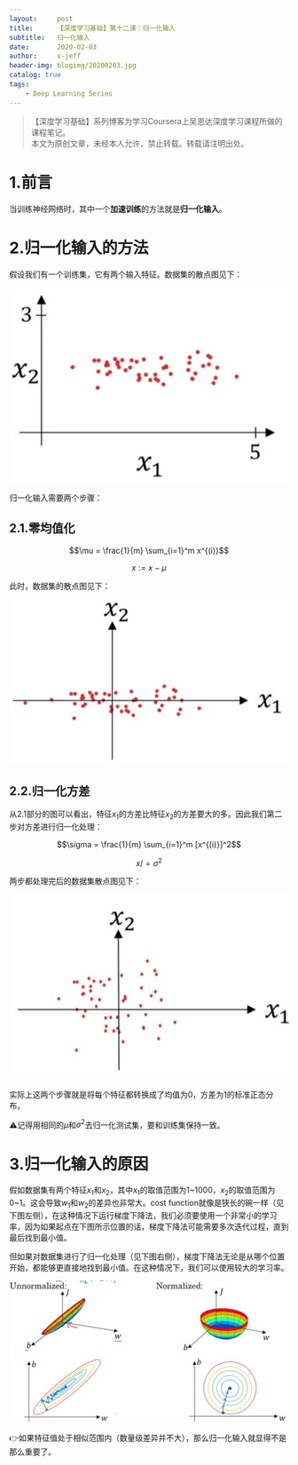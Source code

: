 ```yaml
---
layout:     post
title:      【深度学习基础】第十二课：归一化输入
subtitle:   归一化输入
date:       2020-02-03
author:     x-jeff
header-img: blogimg/20200203.jpg
catalog: true
tags:
    - Deep Learning Series
---
```

>【深度学习基础】系列博客为学习Coursera上吴恩达深度学习课程所做的课程笔记。  
>本文为原创文章，未经本人允许，禁止转载。转载请注明出处。

# 1.前言

当训练神经网络时，其中一个**加速训练**的方法就是**归一化输入**。

# 2.归一化输入的方法

假设我们有一个训练集，它有两个输入特征。数据集的散点图见下：

![](https://github.com/x-jeff/BlogImage/raw/master/DeepLearningSeries/Lesson12/12x1.png)

归一化输入需要两个步骤：

## 2.1.零均值化

$$\mu = \frac{1}{m} \sum_{i=1}^m x^{(i)}$$

$$x:=x-\mu$$

此时，数据集的散点图见下：

![](https://github.com/x-jeff/BlogImage/raw/master/DeepLearningSeries/Lesson12/12x2.png)

## 2.2.归一化方差

从2.1部分的图可以看出，特征$x_1$的方差比特征$x_2$的方差要大的多。因此我们第二步对方差进行归一化处理：

$$\sigma = \frac{1}{m} \sum_{i=1}^m [x^{(i)}]^2$$

$$x /= \sigma ^2$$

两步都处理完后的数据集散点图见下：

![](https://github.com/x-jeff/BlogImage/raw/master/DeepLearningSeries/Lesson12/12x3.png)

实际上这两个步骤就是将每个特征都转换成了均值为0，方差为1的标准正态分布。

⚠️记得用相同的$\mu$和$\sigma ^2$去归一化测试集，要和训练集保持一致。

# 3.归一化输入的原因

假如数据集有两个特征$x_1$和$x_2$，其中$x_1$的取值范围为1~1000，$x_2$的取值范围为0~1。这会导致$w_1$和$w_2$的差异也非常大。cost function就像是狭长的碗一样（见下图左侧），在这种情况下运行梯度下降法，我们必须要使用一个非常小的学习率，因为如果起点在下图所示位置的话，梯度下降法可能需要多次迭代过程，直到最后找到最小值。

但如果对数据集进行了归一化处理（见下图右侧），梯度下降法无论是从哪个位置开始，都能够更直接地找到最小值。在这种情况下，我们可以使用较大的学习率。

![](https://github.com/x-jeff/BlogImage/raw/master/DeepLearningSeries/Lesson12/12x4.png)

👉如果特征值处于相似范围内（数量级差异并不大），那么归一化输入就显得不是那么重要了。
